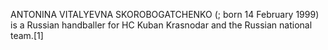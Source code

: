 ANTONINA VITALYEVNA SKOROBOGATCHENKO (; born 14 February 1999) is a Russian handballer for HC Kuban Krasnodar and the Russian national team.[1]
